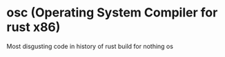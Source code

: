 # osc (Operating System Compiler for rust x86)
Most disgusting code in history of rust
build for nothing os
